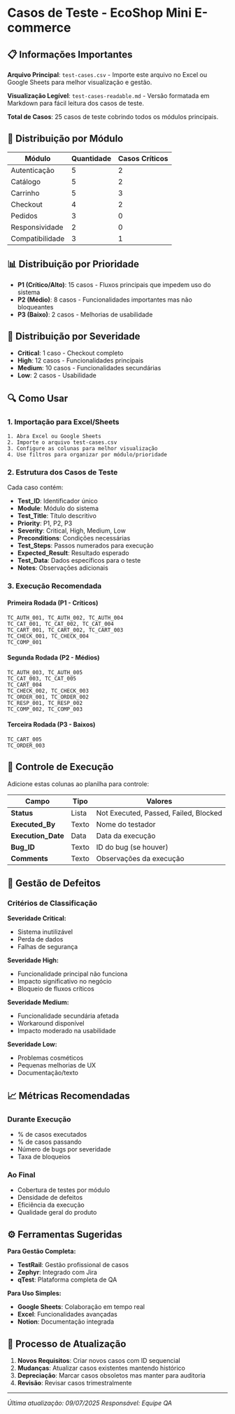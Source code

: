 # Casos de Teste - EcoShop Mini E-commerce

## 📋 Informações Importantes

**Arquivo Principal**: `test-cases.csv` - Importe este arquivo no Excel ou Google Sheets para melhor visualização e gestão.

**Visualização Legível**: `test-cases-readable.md` - Versão formatada em Markdown para fácil leitura dos casos de teste.

**Total de Casos**: 25 casos de teste cobrindo todos os módulos principais.

## 🎯 Distribuição por Módulo

| **Módulo** | **Quantidade** | **Casos Críticos** |
|------------|----------------|---------------------|
| Autenticação | 5 | 2 |
| Catálogo | 5 | 2 |
| Carrinho | 5 | 3 |
| Checkout | 4 | 2 |
| Pedidos | 3 | 0 |
| Responsividade | 2 | 0 |
| Compatibilidade | 3 | 1 |

## 📊 Distribuição por Prioridade

- **P1 (Crítico/Alto)**: 15 casos - Fluxos principais que impedem uso do sistema
- **P2 (Médio)**: 8 casos - Funcionalidades importantes mas não bloqueantes
- **P3 (Baixo)**: 2 casos - Melhorias de usabilidade

## 🚨 Distribuição por Severidade

- **Critical**: 1 caso - Checkout completo
- **High**: 12 casos - Funcionalidades principais
- **Medium**: 10 casos - Funcionalidades secundárias
- **Low**: 2 casos - Usabilidade

## 🔍 Como Usar

### 1. **Importação para Excel/Sheets**
```
1. Abra Excel ou Google Sheets
2. Importe o arquivo test-cases.csv
3. Configure as colunas para melhor visualização
4. Use filtros para organizar por módulo/prioridade
```

### 2. **Estrutura dos Casos de Teste**
Cada caso contém:
- **Test_ID**: Identificador único
- **Module**: Módulo do sistema
- **Test_Title**: Título descritivo
- **Priority**: P1, P2, P3
- **Severity**: Critical, High, Medium, Low
- **Preconditions**: Condições necessárias
- **Test_Steps**: Passos numerados para execução
- **Expected_Result**: Resultado esperado
- **Test_Data**: Dados específicos para o teste
- **Notes**: Observações adicionais

### 3. **Execução Recomendada**

#### **Primeira Rodada (P1 - Críticos)**
```
TC_AUTH_001, TC_AUTH_002, TC_AUTH_004
TC_CAT_001, TC_CAT_002, TC_CAT_004
TC_CART_001, TC_CART_002, TC_CART_003
TC_CHECK_001, TC_CHECK_004
TC_COMP_001
```

#### **Segunda Rodada (P2 - Médios)**
```
TC_AUTH_003, TC_AUTH_005
TC_CAT_003, TC_CAT_005
TC_CART_004
TC_CHECK_002, TC_CHECK_003
TC_ORDER_001, TC_ORDER_002
TC_RESP_001, TC_RESP_002
TC_COMP_002, TC_COMP_003
```

#### **Terceira Rodada (P3 - Baixos)**
```
TC_CART_005
TC_ORDER_003
```

## 📝 Controle de Execução

Adicione estas colunas ao planilha para controle:

| **Campo** | **Tipo** | **Valores** |
|-----------|----------|-------------|
| **Status** | Lista | Not Executed, Passed, Failed, Blocked |
| **Executed_By** | Texto | Nome do testador |
| **Execution_Date** | Data | Data da execução |
| **Bug_ID** | Texto | ID do bug (se houver) |
| **Comments** | Texto | Observações da execução |

## 🐛 Gestão de Defeitos

### Critérios de Classificação

**Severidade Critical:**
- Sistema inutilizável
- Perda de dados
- Falhas de segurança

**Severidade High:**
- Funcionalidade principal não funciona
- Impacto significativo no negócio
- Bloqueio de fluxos críticos

**Severidade Medium:**
- Funcionalidade secundária afetada
- Workaround disponível
- Impacto moderado na usabilidade

**Severidade Low:**
- Problemas cosméticos
- Pequenas melhorias de UX
- Documentação/texto

## 📈 Métricas Recomendadas

### Durante Execução
- % de casos executados
- % de casos passando
- Número de bugs por severidade
- Taxa de bloqueios

### Ao Final
- Cobertura de testes por módulo
- Densidade de defeitos
- Eficiência da execução
- Qualidade geral do produto

## ⚙️ Ferramentas Sugeridas

**Para Gestão Completa:**
- **TestRail**: Gestão profissional de casos
- **Zephyr**: Integrado com Jira
- **qTest**: Plataforma completa de QA

**Para Uso Simples:**
- **Google Sheets**: Colaboração em tempo real
- **Excel**: Funcionalidades avançadas
- **Notion**: Documentação integrada

## 🔄 Processo de Atualização

1. **Novos Requisitos**: Criar novos casos com ID sequencial
2. **Mudanças**: Atualizar casos existentes mantendo histórico
3. **Depreciação**: Marcar casos obsoletos mas manter para auditoria
4. **Revisão**: Revisar casos trimestralmente

---

*Última atualização: 09/07/2025*
*Responsável: Equipe QA*